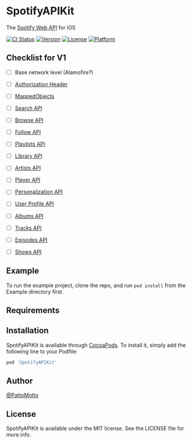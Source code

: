 # SpotifyAPIKit
The [Spotify Web API](https://developer.spotify.com/documentation/web-api) for iOS

[![CI Status](https://img.shields.io/travis/PattoMotto/SpotifyAPIKit.svg?style=flat)](https://travis-ci.org/PattoMotto/SpotifyAPIKit)
[![Version](https://img.shields.io/cocoapods/v/SpotifyAPIKit.svg?style=flat)](https://cocoapods.org/pods/SpotifyAPIKit)
[![License](https://img.shields.io/cocoapods/l/SpotifyAPIKit.svg?style=flat)](https://cocoapods.org/pods/SpotifyAPIKit)
[![Platform](https://img.shields.io/cocoapods/p/SpotifyAPIKit.svg?style=flat)](https://cocoapods.org/pods/SpotifyAPIKit)

## Checklist for V1
- [ ] Base network level (Alamofire?)
- [ ] [Authorization Header](https://developer.spotify.com/documentation/general/guides/authorization-guide)
- [ ] [MappedObjects](https://developer.spotify.com/documentation/web-api/reference-beta/#objects-index)
- [ ] [Search API](https://developer.spotify.com/documentation/web-api/reference-beta/#category-search)
- [ ] [Browse API](https://developer.spotify.com/documentation/web-api/reference-beta/#category-browse)
- [ ] [Follow API](https://developer.spotify.com/documentation/web-api/reference-beta/#category-follow)
- [ ] [Playlists API](https://developer.spotify.com/documentation/web-api/reference-beta/#category-playlists)
- [ ] [Library API](https://developer.spotify.com/documentation/web-api/reference-beta/#category-library)
- [ ] [Artists API](https://developer.spotify.com/documentation/web-api/reference-beta/#category-artists)
- [ ] [Player API](https://developer.spotify.com/documentation/web-api/reference-beta/#category-player)
- [ ] [Personalization API](https://developer.spotify.com/documentation/web-api/reference-beta/#category-personalization)
- [ ] [User Profile API](https://developer.spotify.com/documentation/web-api/reference-beta/#category-users-profile)
- [ ] [Albums API](https://developer.spotify.com/documentation/web-api/reference-beta/#category-albums)
- [ ] [Tracks API](https://developer.spotify.com/documentation/web-api/reference-beta/#category-tracks)
- [ ] [Episodes API](https://developer.spotify.com/documentation/web-api/reference-beta/#category-episodes)
- [ ] [Shows API](https://developer.spotify.com/documentation/web-api/reference-beta/#category-shows)


## Example

To run the example project, clone the repo, and run `pod install` from the Example directory first.

## Requirements

## Installation

SpotifyAPIKit is available through [CocoaPods](https://cocoapods.org). To install
it, simply add the following line to your Podfile:

```ruby
pod 'SpotifyAPIKit'
```

## Author

[@PattoMotto](https://github.com/PattoMotto)

## License

SpotifyAPIKit is available under the MIT license. See the LICENSE file for more info.
